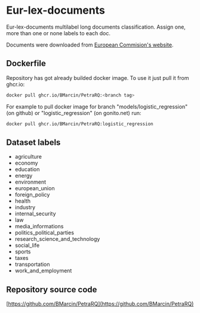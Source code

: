 
Eur-lex-documents
=============================

Eur-lex-documents multilabel long documents classification.
Assign one, more than one or none labels to each doc.

Documents were downloaded from [European Commision's website](https://eur-lex.europa.eu/browse/institutions/eu-commission.html).

## Dockerfile
Repository has got already builded docker image. To use it just pull it from ghcr.io:
```bash
docker pull ghcr.io/BMarcin/PetraRQ:<branch tag>
```

For example to pull docker image for branch "models/logistic_regression" (on github) or "logistic_regression" (on gonito.net) run:
```bash
docker pull ghcr.io/BMarcin/PetraRQ:logistic_regression
```

Dataset labels
-------------------
- agriculture
- economy
- education
- energy
- environment
- european_union
- foreign_policy
- health
- industry
- internal_security
- law
- media_informations
- politics_political_parties
- research_science_and_technology
- social_life
- sports
- taxes
- transportation
- work_and_employment

Repository source code
-------------------
[https://github.com/BMarcin/PetraRQ](https://github.com/BMarcin/PetraRQ)